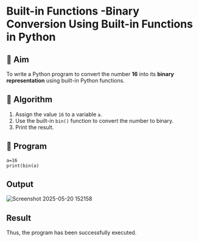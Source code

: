 # Built-in Functions -Binary Conversion Using Built-in Functions in Python

## 🎯 Aim
To write a Python program to convert the number **16** into its **binary representation** using built-in Python functions.

## 🧠 Algorithm
1. Assign the value `16` to a variable `a`.
2. Use the built-in `bin()` function to convert the number to binary.
3. Print the result.

## 🧾 Program
```
a=16 
print(bin(a)
```
## Output

![Screenshot 2025-05-20 152158](https://github.com/user-attachments/assets/a834225f-b070-4f88-baa7-865502c06e4a)

## Result
Thus, the program has been successfully executed. 
